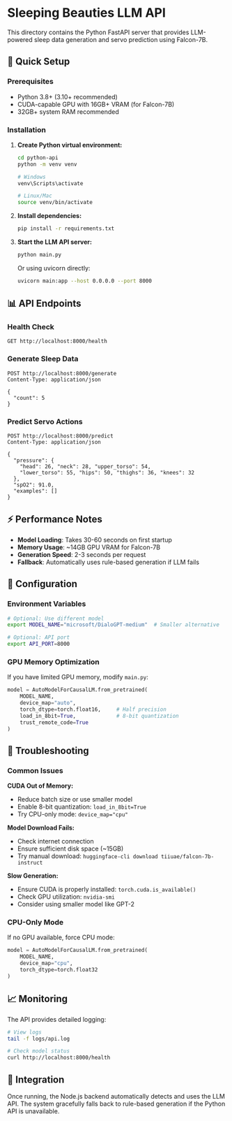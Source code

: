 # Sleeping Beauties LLM API

This directory contains the Python FastAPI server that provides LLM-powered sleep data generation and servo prediction using Falcon-7B.

## 🚀 Quick Setup

### Prerequisites
- Python 3.8+ (3.10+ recommended)
- CUDA-capable GPU with 16GB+ VRAM (for Falcon-7B)
- 32GB+ system RAM recommended

### Installation

1. **Create Python virtual environment:**
   ```bash
   cd python-api
   python -m venv venv
   
   # Windows
   venv\Scripts\activate
   
   # Linux/Mac
   source venv/bin/activate
   ```

2. **Install dependencies:**
   ```bash
   pip install -r requirements.txt
   ```

3. **Start the LLM API server:**
   ```bash
   python main.py
   ```
   
   Or using uvicorn directly:
   ```bash
   uvicorn main:app --host 0.0.0.0 --port 8000
   ```

## 📊 API Endpoints

### Health Check
```http
GET http://localhost:8000/health
```

### Generate Sleep Data
```http
POST http://localhost:8000/generate
Content-Type: application/json

{
  "count": 5
}
```

### Predict Servo Actions
```http
POST http://localhost:8000/predict
Content-Type: application/json

{
  "pressure": {
    "head": 26, "neck": 28, "upper_torso": 54,
    "lower_torso": 55, "hips": 50, "thighs": 36, "knees": 32
  },
  "spO2": 91.0,
  "examples": []
}
```

## ⚡ Performance Notes

- **Model Loading**: Takes 30-60 seconds on first startup
- **Memory Usage**: ~14GB GPU VRAM for Falcon-7B
- **Generation Speed**: 2-3 seconds per request
- **Fallback**: Automatically uses rule-based generation if LLM fails

## 🔧 Configuration

### Environment Variables
```bash
# Optional: Use different model
export MODEL_NAME="microsoft/DialoGPT-medium"  # Smaller alternative

# Optional: API port
export API_PORT=8000
```

### GPU Memory Optimization
If you have limited GPU memory, modify `main.py`:

```python
model = AutoModelForCausalLM.from_pretrained(
    MODEL_NAME, 
    device_map="auto",
    torch_dtype=torch.float16,     # Half precision
    load_in_8bit=True,             # 8-bit quantization
    trust_remote_code=True
)
```

## 🚨 Troubleshooting

### Common Issues

**CUDA Out of Memory:**
- Reduce batch size or use smaller model
- Enable 8-bit quantization: `load_in_8bit=True`
- Try CPU-only mode: `device_map="cpu"`

**Model Download Fails:**
- Check internet connection
- Ensure sufficient disk space (~15GB)
- Try manual download: `huggingface-cli download tiiuae/falcon-7b-instruct`

**Slow Generation:**
- Ensure CUDA is properly installed: `torch.cuda.is_available()`
- Check GPU utilization: `nvidia-smi`
- Consider using smaller model like GPT-2

### CPU-Only Mode
If no GPU available, force CPU mode:
```python
model = AutoModelForCausalLM.from_pretrained(
    MODEL_NAME, 
    device_map="cpu",
    torch_dtype=torch.float32
)
```

## 📈 Monitoring

The API provides detailed logging:
```bash
# View logs
tail -f logs/api.log

# Check model status
curl http://localhost:8000/health
```

## 🔄 Integration

Once running, the Node.js backend automatically detects and uses the LLM API. The system gracefully falls back to rule-based generation if the Python API is unavailable.